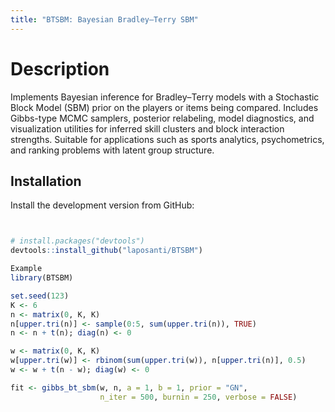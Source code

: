 ```yaml
---
title: "BTSBM: Bayesian Bradley–Terry SBM"
---
```


# Description

Implements Bayesian inference for Bradley–Terry models with a 
    Stochastic Block Model (SBM) prior on the players or items being compared. 
    Includes Gibbs-type MCMC samplers, posterior relabeling, model diagnostics, 
    and visualization utilities for inferred skill clusters and block 
    interaction strengths. Suitable for applications such as sports analytics, 
    psychometrics, and ranking problems with latent group structure.



## Installation

Install the development version from GitHub:

```r


# install.packages("devtools")
devtools::install_github("laposanti/BTSBM")

Example
library(BTSBM)

set.seed(123)
K <- 6
n <- matrix(0, K, K)
n[upper.tri(n)] <- sample(0:5, sum(upper.tri(n)), TRUE)
n <- n + t(n); diag(n) <- 0

w <- matrix(0, K, K)
w[upper.tri(w)] <- rbinom(sum(upper.tri(w)), n[upper.tri(n)], 0.5)
w <- w + t(n - w); diag(w) <- 0

fit <- gibbs_bt_sbm(w, n, a = 1, b = 1, prior = "GN",
                    n_iter = 500, burnin = 250, verbose = FALSE)

```


